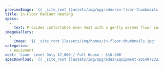 ```yaml
---
previewImage: '{{ _site_root }}assets/img/upgrades/in-floor-thumbnails.jpg'
title: In-Floor Radiant Heating
specs:
  - 
    text: Provides comfortable even heat with a gently warmed floor surface
imageGallery:
  - 
    image: '{{ _site_root }}assets/img/homes/in-floor-thumbnails.jpg'
categories:
  - equipment
cost: 'Lower Level Only $7,000 / Full House - $16,500'
specDownload: '{{ _site_root }}assets/img/upgrades/Equipment-20140723235720.pdf'
---
```

